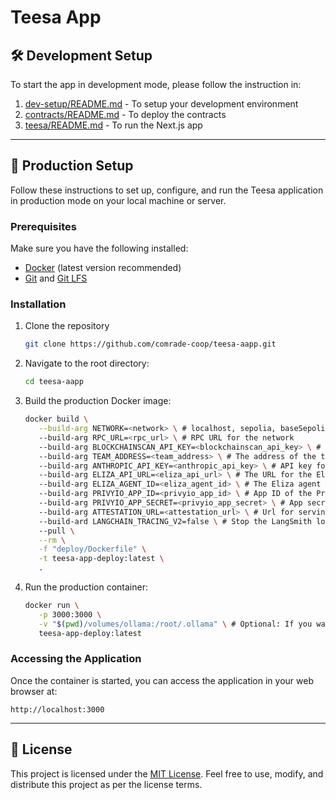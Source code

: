 # Teesa App

## 🛠️ Development Setup

To start the app in development mode, please follow the instruction in:
1. [dev-setup/README.md](dev-setup/README.md) - To setup your development environment
2. [contracts/README.md](contracts/README.md) - To deploy the contracts
3. [teesa/README.md](teesa/README.md) - To run the Next.js app


---


## 🚀 Production Setup

Follow these instructions to set up, configure, and run the Teesa application in production mode on your local machine or server.

### Prerequisites

Make sure you have the following installed:
- [Docker](https://www.docker.com/) (latest version recommended)
- [Git](https://git-scm.com/) and [Git LFS](https://git-lfs.com/)

### Installation

1. Clone the repository
   ```bash
   git clone https://github.com/comrade-coop/teesa-aapp.git
   ```

2. Navigate to the root directory: 
   ```bash
   cd teesa-aapp
   ```

3. Build the production Docker image:
   ```bash
   docker build \
      --build-arg NETWORK=<network> \ # localhost, sepolia, baseSepolia, base
      --build-arg RPC_URL=<rpc_url> \ # RPC URL for the network
      --build-arg BLOCKCHAINSCAN_API_KEY=<blockchainscan_api_key> \ # API key for the blockchain scanner (Etherscan or Basescan, depending on the network. We automatically use the correct API key based on the network.)
      --build-arg TEAM_ADDRESS=<team_address> \ # The address of the team multi-sig wallet
      --build-arg ANTHROPIC_API_KEY=<anthropic_api_key> \ # API key for the Anthropic API
      --build-arg ELIZA_API_URL=<eliza_api_url> \ # The URL for the Eliza API
      --build-arg ELIZA_AGENT_ID=<eliza_agent_id> \ # The Eliza agent ID (can get it from HTTP GET: `${ELIZA_API_URL}/agents`)
      --build-arg PRIVYIO_APP_ID=<privyio_app_id> \ # App ID of the PrivyIO
      --build-arg PRIVYIO_APP_SECRET=<privyio_app_secret> \ # App secret of the PrivyIO
      --build-arg ATTESTATION_URL=<attestation_url> \ # Url for serving attestation verification by aApp Toolkit
      --build-ard LANGCHAIN_TRACING_V2=false \ # Stop the LangSmith logging
      --pull \
      --rm \
      -f "deploy/Dockerfile" \
      -t teesa-app-deploy:latest \
      .
   ```

3. Run the production container:
   ```bash
   docker run \
      -p 3000:3000 \
      -v "$(pwd)/volumes/ollama:/root/.ollama" \ # Optional: If you want to persist the ollama models
      teesa-app-deploy:latest
   ```

### Accessing the Application

Once the container is started, you can access the application in your web browser at:
   ```
   http://localhost:3000
   ```


---


## 📜 License

This project is licensed under the [MIT License](LICENSE). Feel free to use, modify, and distribute this project as per the license terms.
